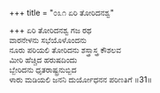 +++
title = "೦೩೧ ಏರಿ ತೋರಿದನಶ್ವ"

+++
ಏರಿ ತೋರಿದನಶ್ವ ಗಜ ರಥ  
ವಾರನೇಳನು ಸಭೆಯೊಳೊಂದನು  
ನೂರು ಪರಿಯಲಿ ತೋರಿದನು ಶಸ್ತ್ರಾಸ್ತ್ರ ಕೌಶಲವ   
ಮೀರಿ ಹೆಚ್ಚಿದ ಹರುಷದಿಂದು  
ಬ್ಬೇರಿದನು ಧೃತರಾಷ್ಟ್ರನುಬ್ಬಿದ        
ಳಾರು ಮಡಿಯಲಿ ಜನನಿ ದುರ್ಯೋಧನನ ಪರಿಣತಿಗೆ     ॥31॥